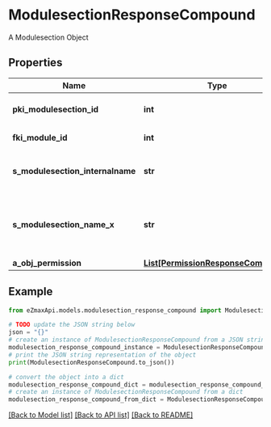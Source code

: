 # ModulesectionResponseCompound

A Modulesection Object

## Properties

Name | Type | Description | Notes
------------ | ------------- | ------------- | -------------
**pki_modulesection_id** | **int** | The unique ID of the Modulesection | 
**fki_module_id** | **int** | The unique ID of the Module | 
**s_modulesection_internalname** | **str** | The Internal name of the Module section. | 
**s_modulesection_name_x** | **str** | The Name of the Modulesection in the language of the requester | 
**a_obj_permission** | [**List[PermissionResponseCompound]**](PermissionResponse.md) |  | [optional] 

## Example

```python
from eZmaxApi.models.modulesection_response_compound import ModulesectionResponseCompound

# TODO update the JSON string below
json = "{}"
# create an instance of ModulesectionResponseCompound from a JSON string
modulesection_response_compound_instance = ModulesectionResponseCompound.from_json(json)
# print the JSON string representation of the object
print(ModulesectionResponseCompound.to_json())

# convert the object into a dict
modulesection_response_compound_dict = modulesection_response_compound_instance.to_dict()
# create an instance of ModulesectionResponseCompound from a dict
modulesection_response_compound_from_dict = ModulesectionResponseCompound.from_dict(modulesection_response_compound_dict)
```
[[Back to Model list]](../README.md#documentation-for-models) [[Back to API list]](../README.md#documentation-for-api-endpoints) [[Back to README]](../README.md)


